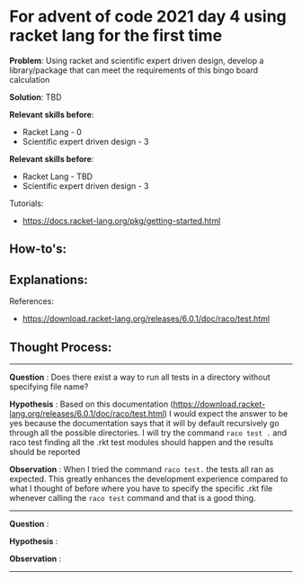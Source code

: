# For advent of code 2021 day 4 using racket lang for the first time

**Problem**: Using racket and scientific expert driven design, develop a library/package that can meet the requirements of this bingo board calculation

**Solution**: TBD

**Relevant skills before**:
- Racket Lang - 0
- Scientific expert driven design - 3

**Relevant skills before**:
- Racket Lang - TBD
- Scientific expert driven design - 3

Tutorials:
- https://docs.racket-lang.org/pkg/getting-started.html

How-to's:
- 

Explanations:
- 

References:
- https://download.racket-lang.org/releases/6.0.1/doc/raco/test.html

## Thought Process:
---

**Question**
: Does there exist a way to run all tests in a directory without specifying file name?

**Hypothesis**
: Based on this documentation (https://download.racket-lang.org/releases/6.0.1/doc/raco/test.html) I would expect the answer to be yes because the documentation says that it will by default recursively go through all the possible directories. I will try the command `raco test .` and raco test finding all the .rkt test modules should happen and the results should be reported

**Observation**
: When I tried the command `raco test.` the tests all ran as expected. This greatly enhances the development experience compared to what I thought of before where you have to specify the specific .rkt file whenever calling the `raco test` command and that is a good thing.

---

**Question**
: 

**Hypothesis**
: 

**Observation**
:

---
